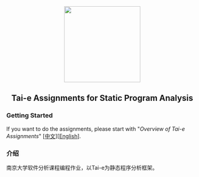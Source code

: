 <div align="center">
  <a href="https://tai-e.pascal-lab.net/">
    <img src="https://tai-e.pascal-lab.net/o-tai-e.webp" height="200">
  </a>

## Tai-e Assignments for Static Program Analysis
</div>

### Getting Started

If you want to do the assignments, please start with "*Overview of Tai-e Assignments*" [[中文](https://tai-e.pascal-lab.net/intro/overview.html)][[English](https://tai-e.pascal-lab.net/en/intro/overview.html)].

### 介绍
南京大学软件分析课程编程作业，以Tai-e为静态程序分析框架。